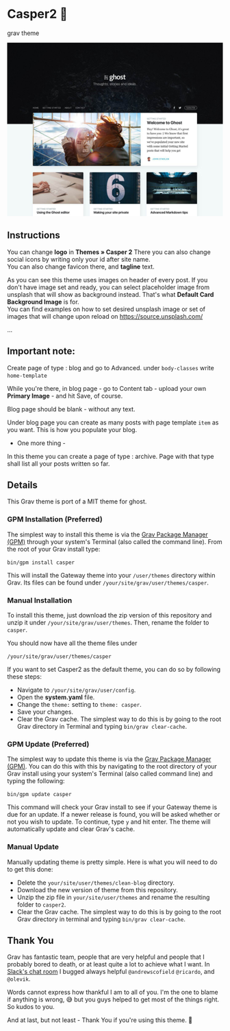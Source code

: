 # Casper2 👻
grav theme

![Casper2 Theme](thumbnail.jpg)

## Instructions


You can change **logo** in **Themes » Casper 2**
There you can also change social icons by writing only your id after site name.  
You can also change favicon there, and **tagline** text.

As you can see this theme uses images on header of every post.
If you don't have image set and ready, you can select placeholder image from unsplash
that will show as background instead. That's what **Default Card Background Image** is for.  
You can find examples on how to set desired unsplash image or set of images that will change
upon reload on https://source.unsplash.com/

...

## Important note:

Create page of type : blog and go to Advanced.
under `body-classes` write `home-template`

While you're there, in blog page - go to Content tab - upload your own **Primary Image** - and hit Save, of course.

Blog page should be blank - without any text.

Under blog page you can create as many posts with page template `item` as you want. 
This is how you populate your blog.

- One more thing -

In this theme you can create a page of type : archive.
Page with that type shall list all your posts written so far.  


## Details

This Grav theme is port of a MIT theme for ghost.

### GPM Installation (Preferred)

The simplest way to install this theme is via the [Grav Package Manager (GPM)](http://learn.getgrav.org/advanced/grav-gpm) through your system's Terminal (also called the command line).  From the root of your Grav install type:

    bin/gpm install casper

This will install the Gateway theme into your `/user/themes` directory within Grav. Its files can be found under `/your/site/grav/user/themes/casper`.

### Manual Installation

To install this theme, just download the zip version of this repository and unzip it under `/your/site/grav/user/themes`. Then, rename the folder to `casper`.

You should now have all the theme files under

    /your/site/grav/user/themes/casper
    
If you want to set Casper2 as the default theme, you can do so by following these steps:

* Navigate to `/your/site/grav/user/config`.
* Open the **system.yaml** file.
* Change the `theme:` setting to `theme: casper`.
* Save your changes.
* Clear the Grav cache. The simplest way to do this is by going to the root Grav directory in Terminal and typing `bin/grav clear-cache`.

### GPM Update (Preferred)

The simplest way to update this theme is via the [Grav Package Manager (GPM)](http://learn.getgrav.org/advanced/grav-gpm). You can do this with this by navigating to the root directory of your Grav install using your system's Terminal (also called command line) and typing the following:

    bin/gpm update casper

This command will check your Grav install to see if your Gateway theme is due for an update. If a newer release is found, you will be asked whether or not you wish to update. To continue, type `y` and hit enter. The theme will automatically update and clear Grav's cache.

### Manual Update

Manually updating theme is pretty simple. Here is what you will need to do to get this done:

* Delete the `your/site/user/themes/clean-blog` directory.
* Download the new version of theme from this repository.
* Unzip the zip file in `your/site/user/themes` and rename the resulting folder to `casper2`.
* Clear the Grav cache. The simplest way to do this is by going to the root Grav directory in terminal and typing `bin/grav clear-cache`.

## Thank You

Grav has fantastic team, people that are very helpful and people that I probably bored to death, 
or at least quite a lot to achieve what I want. 
In [Slack's chat room](https://getgrav.slack.com/messages) I bugged always helpful `@andrewscofield`
`@ricardo`, and `@olevik`.

Words cannot express how thankful I am to all of you. I'm the one to blame if anything is wrong, 😅
but you guys helped to get most of the things right. So kudos to you. 

And at last, but not least - Thank You if you're using this theme. 🙂
